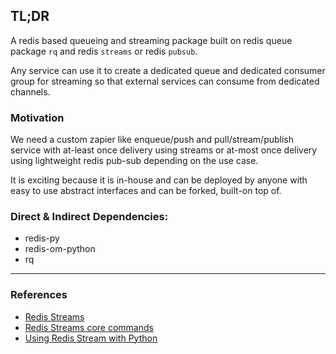 ## TL;DR
A redis based queueing and streaming package built on redis queue package `rq` and redis `streams` or redis `pubsub`.

Any service can use it to create a dedicated queue and dedicated consumer group for streaming so that external services can consume from dedicated channels.

### Motivation

We need a custom zapier like enqueue/push and pull/stream/publish service with at-least once delivery using streams or at-most once delivery using lightweight redis pub-sub depending on the use case.

It is exciting because it is in-house and can be deployed by anyone with easy to use abstract interfaces and can be forked, built-on top of.


### Direct & Indirect Dependencies:
- redis-py
- redis-om-python
- rq

<hr />

### References

- [Redis Streams](https://huogerac.hashnode.dev/using-redis-stream-with-python)
- [Redis Streams core commands](https://redis-py.readthedocs.io/en/stable/commands.html?highlight=xadd#redis.commands.core.CoreCommands.xadd)
- [Using Redis Stream with Python](https://huogerac.hashnode.dev/using-redis-stream-with-python)
